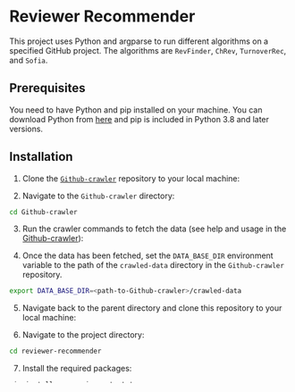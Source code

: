 
# Reviewer Recommender

This project uses Python and argparse to run different algorithms on a specified GitHub project. The algorithms are `RevFinder`, `ChRev`, `TurnoverRec`, and `Sofia`.

## Prerequisites

You need to have Python and pip installed on your machine. You can download Python from [here](https://www.python.org/downloads/) and pip is included in Python 3.8 and later versions.

## Installation

1. Clone the [`Github-crawler`](https://github.com/Ehsan200/Github-crawler) repository to your local machine:

2. Navigate to the `Github-crawler` directory:

```bash
cd Github-crawler
```

3. Run the crawler commands to fetch the data (see help and usage in the [Github-crawler](https://github.com/Ehsan200/Github-crawler)):

4. Once the data has been fetched, set the `DATA_BASE_DIR` environment variable to the path of the `crawled-data` directory in the `Github-crawler` repository.

```bash
export DATA_BASE_DIR=<path-to-Github-crawler>/crawled-data
```

5. Navigate back to the parent directory and clone this repository to your local machine:

6. Navigate to the project directory:

```bash
cd reviewer-recommender
```

7. Install the required packages:

```bash
pip install -r requirements.txt
```

## Usage

To run an algorithm on a GitHub project, use the following command:

```bash
python manager.py --r_owner <owner> --r_name <repo> algo-<algorithm>
```

Replace `<owner>` with the GitHub project owner's username, `<repo>` with the name of the repository, and `<algorithm>` with the name of the algorithm you want to run. The available algorithms are `revFinder`, `chRev`, `turnoverRec`, and `sofia`.

If you want to run the project without using cache, add the `--no-cache` argument:

```bash
python manager.py --r_owner <owner> --r_name <repo> algo-<algorithm> --no-cache
```

## Evaluation

To evaluate the algorithms, use the following command:

```bash
python manager.py evaluate --r_owner <owner> --r_name <repo>
```

Replace `<owner>` with the GitHub project owner's username, `<repo>` with the name of the repository, and `<algorithm>` with the name of the algorithm you want to run.


## Data Storage

The data fetched by the `Github-crawler` is stored in the `crawled-data` directory. This directory is located in the root of the `Github-crawler` repository. The data is organized by GitHub project, with each project having its own subdirectory.

The `DATA_BASE_DIR` environment variable should be set to the path of the `crawled-data` directory. This allows the algorithms in this project to access the fetched data.

## Logs

During the execution of the algorithms, logs are generated to provide some information about the process.

The logs are stored in the `logs` directory in the root of this repository.

The logs include information such as:

- Start and end time of each algorithm execution.
- Steps and decisions made by the algorithms.

To view the logs, navigate to the `logs` directory and open the desired log file. You can use any text editor to view the contents of the log files.

## Built With

- [Python](https://www.python.org/)
- [ranx](https://amenra.github.io/ranx/)

## Authors

- [Ehsan Movaffagh](https://github.com/Ehsan200)
- [Seyyed Alireza Ghazanfari](https://github.com/seyyedAlirezaGhazanfari)